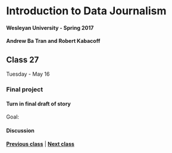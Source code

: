 # Introduction to Data Journalism
  
#### Wesleyan University - Spring 2017
  
**Andrew Ba Tran and Robert Kabacoff**
  
## Class 27
Tuesday - May 16
                             
### Final project
                             
#### Turn in final draft of story
                             
Goal: 
                             
#### Discussion

                   
**[Previous class](class27.md)** | **[Next class](class29.md)**

